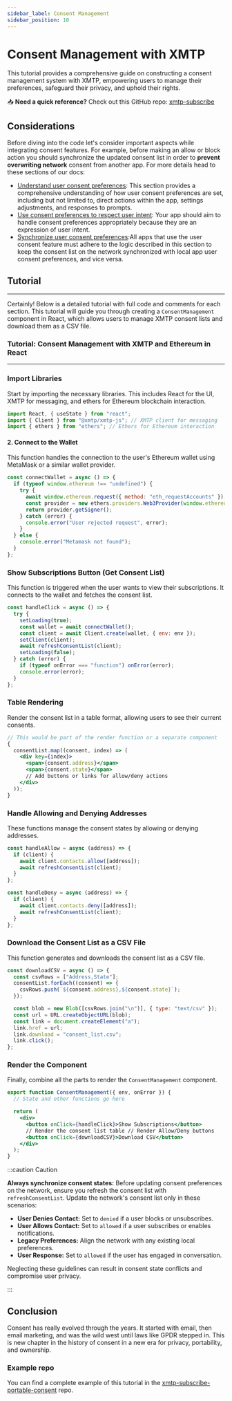 ```yaml
---
sidebar_label: Consent Management
sidebar_position: 10
---
```


# Consent Management with XMTP

This tutorial provides a comprehensive guide on constructing a consent management system with XMTP, empowering users to manage their preferences, safeguard their privacy, and uphold their rights.

<div class=" rabbit  p-5 ">

📥 <b>Need a quick reference?</b> Check out this GitHub repo: <a href="https://github.com/fabriguespe/xmtp-subscribe-portable-consent">xmtp-subscribe</a>

</div>

## Considerations

Before diving into the code let's consider important aspects while integrating consent features. For example, before making an allow or block action you should synchronize the updated consent list in order to **prevent overwriting network** consent from another app. For more details head to these sections of our docs:

- [Understand user consent preferences](https://xmtp.org/docs/build/user-consent#understand-user-consent-preferences): This section provides a comprehensive understanding of how user consent preferences are set, including but not limited to, direct actions within the app, settings adjustments, and responses to prompts.
- [Use consent preferences to respect user intent](https://xmtp.org/docs/build/user-consent#use-consent-preferences-to-respect-user-intent): Your app should aim to handle consent preferences appropriately because they are an expression of user intent.
- [Synchronize user consent preferences](https://xmtp.org/docs/build/user-consent#synchronize-user-consent-preferences):All apps that use the user consent feature must adhere to the logic described in this section to keep the consent list on the network synchronized with local app user consent preferences, and vice versa.

## Tutorial

---

Certainly! Below is a detailed tutorial with full code and comments for each section. This tutorial will guide you through creating a `ConsentManagement` component in React, which allows users to manage XMTP consent lists and download them as a CSV file.

### Tutorial: Consent Management with XMTP and Ethereum in React

---

### Import Libraries

Start by importing the necessary libraries. This includes React for the UI, XMTP for messaging, and ethers for Ethereum blockchain interaction.

```jsx
import React, { useState } from "react";
import { Client } from "@xmtp/xmtp-js"; // XMTP client for messaging
import { ethers } from "ethers"; // Ethers for Ethereum interaction
```

#### 2. Connect to the Wallet

This function handles the connection to the user's Ethereum wallet using MetaMask or a similar wallet provider.

```jsx
const connectWallet = async () => {
  if (typeof window.ethereum !== "undefined") {
    try {
      await window.ethereum.request({ method: "eth_requestAccounts" });
      const provider = new ethers.providers.Web3Provider(window.ethereum);
      return provider.getSigner();
    } catch (error) {
      console.error("User rejected request", error);
    }
  } else {
    console.error("Metamask not found");
  }
};
```

### Show Subscriptions Button (Get Consent List)

This function is triggered when the user wants to view their subscriptions. It connects to the wallet and fetches the consent list.

```jsx
const handleClick = async () => {
  try {
    setLoading(true);
    const wallet = await connectWallet();
    const client = await Client.create(wallet, { env: env });
    setClient(client);
    await refreshConsentList(client);
    setLoading(false);
  } catch (error) {
    if (typeof onError === "function") onError(error);
    console.error(error);
  }
};
```

### Table Rendering

Render the consent list in a table format, allowing users to see their current consents.

```jsx
// This would be part of the render function or a separate component
{
  consentList.map((consent, index) => (
    <div key={index}>
      <span>{consent.address}</span>
      <span>{consent.state}</span>
      // Add buttons or links for allow/deny actions
    </div>
  ));
}
```

### Handle Allowing and Denying Addresses

These functions manage the consent states by allowing or denying addresses.

```jsx
const handleAllow = async (address) => {
  if (client) {
    await client.contacts.allow([address]);
    await refreshConsentList(client);
  }
};

const handleDeny = async (address) => {
  if (client) {
    await client.contacts.deny([address]);
    await refreshConsentList(client);
  }
};
```

### Download the Consent List as a CSV File

This function generates and downloads the consent list as a CSV file.

```jsx
const downloadCSV = async () => {
  const csvRows = ["Address,State"];
  consentList.forEach((consent) => {
    csvRows.push(`${consent.address},${consent.state}`);
  });

  const blob = new Blob([csvRows.join("\n")], { type: "text/csv" });
  const url = URL.createObjectURL(blob);
  const link = document.createElement("a");
  link.href = url;
  link.download = "consent_list.csv";
  link.click();
};
```

### Render the Component

Finally, combine all the parts to render the `ConsentManagement` component.

```jsx
export function ConsentManagement({ env, onError }) {
  // State and other functions go here

  return (
    <div>
      <button onClick={handleClick}>Show Subscriptions</button>
      // Render the consent list table // Render Allow/Deny buttons
      <button onClick={downloadCSV}>Download CSV</button>
    </div>
  );
}
```

:::caution Caution

**Always synchronize consent states:** Before updating consent preferences on the network, ensure you refresh the consent list with `refreshConsentList`. Update the network's consent list only in these scenarios:

- **User Denies Contact:** Set to `denied` if a user blocks or unsubscribes.
- **User Allows Contact:** Set to `allowed` if a user subscribes or enables notifications.
- **Legacy Preferences:** Align the network with any existing local preferences.
- **User Response:** Set to `allowed` if the user has engaged in conversation.

Neglecting these guidelines can result in consent state conflicts and compromise user privacy.

:::

## Conclusion

Consent has really evolved through the years. It started with email, then email marketing, and was the wild west until laws like GPDR stepped in. This is new chapter in the history of consent in a new era for privacy, portability, and ownership.

### Example repo

You can find a complete example of this tutorial in the [xmtp-subscribe-portable-consent](https://github.com/fabriguespe/xmtp-subscribe-portable-consent) repo.
